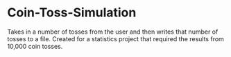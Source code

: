 # Coin-Toss-Simulation
Takes in a number of tosses from the user and then writes that number of tosses to a file. Created for a statistics project that required the results from 10,000 coin tosses.
